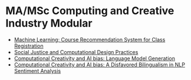 # MA/MSc Computing and Creative Industry Modular


* [Machine Learning: Course Recommendation System for Class Registration](https://github.com/Yifan-FENG/personalization-ual)
* [Social Justice and Computational Design Practices](https://github.com/Yifan-FENG/feministcoding-ual)
* [Computational Creativity and AI bias: Language Model Generation](https://github.com/Yifan-FENG/machineintelligence-ual)
* [Computational Creativity and AI bias: A Disfavored Bilingualism in NLP Sentiment Analysis](https://yfeng.cargo.site/)

